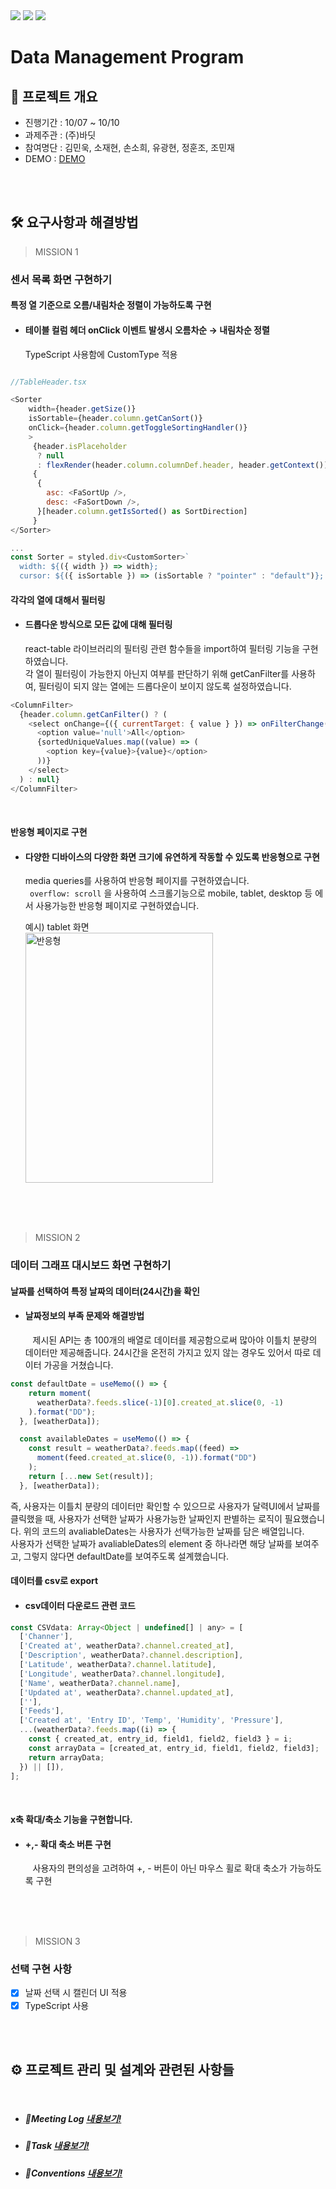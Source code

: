 <img src="https://img.shields.io/badge/React-61DAFB?style=flat-square&logo=React&logoColor=black"/> 
<img src="https://img.shields.io/badge/styled components-DB7093?style=flat-square&logo=styled-components&logoColor=white"/>
<img src="https://img.shields.io/badge/Typescript-3178C6?style=flat-square&logo=Typescript&logoColor=white"/>

# Data Management Program

## 🚩 프로젝트 개요

- 진행기간 : 10/07 ~ 10/10
- 과제주관 : (주)바딧
- 참여명단 : 김민욱, 소재현, 손소희, 유광현, 정훈조, 조민재
- DEMO : [DEMO](https://singular-cajeta-7b6744.netlify.app)

<br/>
<br/>

## 🛠 요구사항과 해결방법

> MISSION 1

### 센서 목록 화면 구현하기

#### 특정 열 기준으로 오름/내림차순 정렬이 가능하도록 구현<br/>

- #### 테이블 컬럼 헤더 onClick 이벤트 발생시 오름차순 → 내림차순 정렬<br/>
  TypeScript 사용함에 CustomType 적용

```js

//TableHeader.tsx

<Sorter
    width={header.getSize()}
    isSortable={header.column.getCanSort()}
    onClick={header.column.getToggleSortingHandler()}
    >
     {header.isPlaceholder
      ? null
      : flexRender(header.column.columnDef.header, header.getContext())}
     {
      {
        asc: <FaSortUp />,
        desc: <FaSortDown />,
      }[header.column.getIsSorted() as SortDirection]
     }
</Sorter>

...
const Sorter = styled.div<CustomSorter>`
  width: ${({ width }) => width};
  cursor: ${({ isSortable }) => (isSortable ? "pointer" : "default")};
```

#### 각각의 열에 대해서 필터링<br/>

- #### 드롭다운 방식으로 모든 값에 대해 필터링<br/>
  react-table 라이브러리의 필터링 관련 함수들을 import하여 필터링 기능을 구현하였습니다.<br/>
  각 열이 필터링이 가능한지 아닌지 여부를 판단하기 위해 getCanFilter를 사용하여, 필터링이 되지 않는 열에는 드롭다운이 보이지 않도록 설정하였습니다.

```js
<ColumnFilter>
  {header.column.getCanFilter() ? (
    <select onChange={({ currentTarget: { value } }) => onFilterChange(value)}>
      <option value='null'>All</option>
      {sortedUniqueValues.map((value) => (
        <option key={value}>{value}</option>
      ))}
    </select>
  ) : null}
</ColumnFilter>
```

<br/>

#### 반응형 페이지로 구현<br/>

- #### 다양한 디바이스의 다양한 화면 크기에 유연하게 작동할 수 있도록 반응형으로 구현<br/>
  media queries를 사용하여 반응형 페이지를 구현하였습니다.<br/>
  ``` overflow: scroll``` 을 사용하여 스크롤기능으로 mobile, tablet, desktop 등 에서 사용가능한 반응형 페이지로 구현하였습니다.<br/>  

  예시) tablet 화면  
  <img width="300" height="400" alt="반응형" src="https://user-images.githubusercontent.com/100933263/194791619-f9496775-54da-4565-a9ba-df6fe8f4dd13.gif">


<br/>
<br/>
<br/>

> MISSION 2

### 데이터 그래프 대시보드 화면 구현하기

#### 날짜를 선택하여 특정 날짜의 데이터(24시간)을 확인<br/>

- #### 날짜정보의 부족 문제와 해결방법 <br/>
  &nbsp;&nbsp; 제시된 API는 총 100개의 배열로 데이터를 제공함으로써 많아야 이틀치 분량의 데이터만 제공해줍니다. 24시간을 온전히 가지고 있지 않는 경우도 있어서 따로 데이터 가공을 거쳤습니다.

```js
const defaultDate = useMemo(() => {
    return moment(
      weatherData?.feeds.slice(-1)[0].created_at.slice(0, -1)
    ).format("DD");
  }, [weatherData]);

  const availableDates = useMemo(() => {
    const result = weatherData?.feeds.map((feed) =>
      moment(feed.created_at.slice(0, -1)).format("DD")
    );
    return [...new Set(result)];
  }, [weatherData]);
```
즉, 사용자는 이틀치 분량의 데이터만 확인할 수 있으므로 사용자가 달력UI에서 날짜를 클릭했을 때, 사용자가 선택한 날짜가 사용가능한 날짜인지 판별하는 로직이 필요했습니다.
위의 코드의 avaliableDates는 사용자가 선택가능한 날짜를 담은 배열입니다.<br />
사용자가 선택한 날짜가 avaliableDates의 element 중 하나라면 해당 날짜를 보여주고, 그렇지 않다면 defaultDate를 보여주도록 설계했습니다.
<br/>
#### 데이터를 csv로 export<br/>

- #### csv데이터 다운로드 관련 코드 <br/>

```js
const CSVdata: Array<Object | undefined[] | any> = [
  ['Channer'],
  ['Created at', weatherData?.channel.created_at],
  ['Description', weatherData?.channel.description],
  ['Latitude', weatherData?.channel.latitude],
  ['Longitude', weatherData?.channel.longitude],
  ['Name', weatherData?.channel.name],
  ['Updated at', weatherData?.channel.updated_at],
  [''],
  ['Feeds'],
  ['Created at', 'Entry ID', 'Temp', 'Humidity', 'Pressure'],
  ...(weatherData?.feeds.map((i) => {
    const { created_at, entry_id, field1, field2, field3 } = i;
    const arrayData = [created_at, entry_id, field1, field2, field3];
    return arrayData;
  }) || []),
];
```

<br/>

#### x축 확대/축소 기능을 구현합니다.<br/>

- #### +,- 확대 축소 버튼 구현 <br/>
  &nbsp;&nbsp; 사용자의 편의성을 고려하여 +, - 버튼이 아닌 마우스 휠로 확대 축소가 가능하도록 구현

<br/>
<br/>
<br/>

> MISSION 3

### 선택 구현 사항

- [x] 날짜 선택 시 캘린더 UI 적용
- [x] TypeScript 사용

<br/>
<br/>

## ⚙ 프로젝트 관리 및 설계와 관련된 사항들

<br/>

- ##### 📍Meeting Log [내용보기!](https://www.notion.so/wecode/2-Meeting-Log-1371058a4a2742c7b3dcabaae408d2a8)

- ##### 📍Task [내용보기!](https://www.notion.so/wecode/2-Task-19eafcebfdea4167a0e65df8522605f9)

- ##### 📍Conventions [내용보기!](https://www.notion.so/wecode/Team-Conventions-6dc83f662105424a860339fadc72066f)
